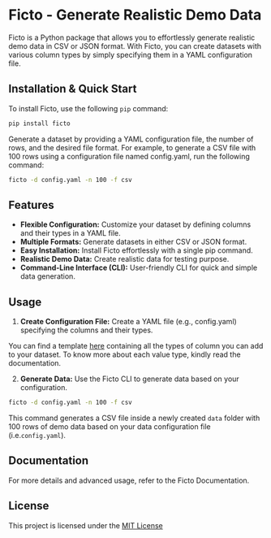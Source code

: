 # Ficto - Generate Realistic Demo Data

Ficto is a Python package that allows you to effortlessly generate realistic demo data in CSV or JSON format. With Ficto, you can create datasets with various column types by simply specifying them in a YAML configuration file.

## Installation & Quick Start

To install Ficto, use the following `pip` command:

```bash
pip install ficto
```

Generate a dataset by providing a YAML configuration file, the number of rows, and the desired file format. For example, to generate a CSV file with 100 rows using a configuration file named config.yaml, run the following command:

```bash
ficto -d config.yaml -n 100 -f csv
```

## Features
* **Flexible Configuration:** Customize your dataset by defining columns and their types in a YAML file.
* **Multiple Formats:** Generate datasets in either CSV or JSON format.
* **Easy Installation:** Install Ficto effortlessly with a single pip command.
* **Realistic Demo Data:** Create realistic data for testing purpose.
* **Command-Line Interface (CLI):** User-friendly CLI for quick and simple data generation.

## Usage
1. **Create Configuration File:** Create a YAML file (e.g., config.yaml) specifying the columns and their types.

You can find a template [here](https://github.com/taeefnajib/ficto/blob/main/config-template.yaml) containing all the types of column you can add to your dataset. To know more about each value type, kindly read the documentation.

2. **Generate Data:** Use the Ficto CLI to generate data based on your configuration.

```bash
ficto -d config.yaml -n 100 -f csv
```
This command generates a CSV file inside a newly created `data` folder with 100 rows of demo data based on your data configuration file (i.e.`config.yaml`).

## Documentation
For more details and advanced usage, refer to the Ficto Documentation.

## License
This project is licensed under the [MIT License](https://github.com/taeefnajib/ficto/blob/main/LICENSE)